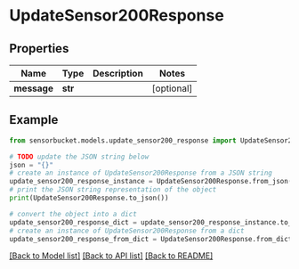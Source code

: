 # UpdateSensor200Response


## Properties

Name | Type | Description | Notes
------------ | ------------- | ------------- | -------------
**message** | **str** |  | [optional] 

## Example

```python
from sensorbucket.models.update_sensor200_response import UpdateSensor200Response

# TODO update the JSON string below
json = "{}"
# create an instance of UpdateSensor200Response from a JSON string
update_sensor200_response_instance = UpdateSensor200Response.from_json(json)
# print the JSON string representation of the object
print(UpdateSensor200Response.to_json())

# convert the object into a dict
update_sensor200_response_dict = update_sensor200_response_instance.to_dict()
# create an instance of UpdateSensor200Response from a dict
update_sensor200_response_from_dict = UpdateSensor200Response.from_dict(update_sensor200_response_dict)
```
[[Back to Model list]](../README.md#documentation-for-models) [[Back to API list]](../README.md#documentation-for-api-endpoints) [[Back to README]](../README.md)



